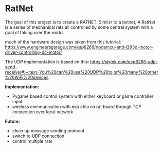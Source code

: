 # RatNet

The goal of this project is to create a RATNET. Similar to a botnet, A RatNet is a series of mechanical rats all controlled by some central system with a goal of taking over the world.

much of the hardware design was taken from this tutorial: https://www.engineersgarage.com/esp8266/nodemcu-and-l293d-motor-driver-controlling-dc-motor/ 

The UDP implementation is based on this: https://siytek.com/esp8266-udp-send-receive/#:~:text=You%20can%20use%20UDP%20to,or%20many%20other%20WiFi%20devices.

**Implementation:**
+ Pygame based control system with either keyboard or game controller input
+ wireless communication with esp chip on rat board through TCP connection over local network

**Future:**
+ clean up message sending protocol
+ switch to UDP connection
+ control multiple rats
